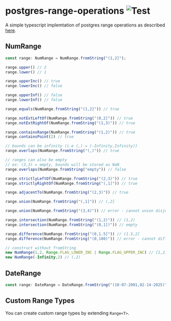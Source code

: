 # postgres-range-operations ![Test](https://github.com/qugu2427/postgres-range-operations/actions/workflows/test.yml/badge.svg)

A simple typescript implemtation of postgres range operations as described [here](https://www.postgresql.org/docs/9.3/functions-range.html).

## NumRange
```typescript
const range: NumRange = NumRange.fromString("(1,2]");

range.upper() // 2
range.lower() // 1

range.upperInc() // true
range.lowerInc() // false

range.upperInf() // false
range.lowerInf() // false

range.equals(NumRange.fromString("(1,2]")) // true

range.notExtLeftOf(NumRange.fromString("(0,2]")) // true
range.notExtRightOf(NumRange.fromString("(1,3)")) // true

range.containsRange(NumRange.fromString("(1,2)")) // true
range.containsPoint(2) // true

// bounds can be infinity (i.e (,) = (-Infinity,Infinity))
range.overlaps(NumRange.fromString("(,)")) // true

// ranges can also be empty 
// ex: (3,3) = empty, bounds will be stored as NaN
range.overlaps(NumRange.fromString("empty")) // false

range.strictlyLeftOf(NumRange.fromString("(2,3)")) // true
range.strictlyRightOf(NumRange.fromString("(,1]")) // true

range.adjacentTo(NumRange.fromString("(2,3)")) // true

range.union(NumRange.fromString("(,1]")) // (,2]

range.union(NumRange.fromString("(3,4)")) // error - cannot union disjoint ranges

range.intersection(NumRange.fromString("(1,2)")) // (1,2)
range.intersection(NumRange.fromString("(0,1])")) // empty

range.difference(NumRange.fromString("(0,1.5]")) // (1.5,2]
range.difference(NumRange.fromString("(0,100)")) // error - cannot difference to disjoint ranges

// construct without fromString
new NumRange(1,2, Range.FLAG_LOWER_INC | Range.FLAG_UPPER_INC) // [1,2]
new NumRange(-Infinity,2) // (,2)
```
## DateRange
```typescript
const range: DateRange = DateRange.fromString("(10-07-2001,02-14-2025)");
```
## Custom Range Types
You can create custom range types by extending `Range<T>`.
